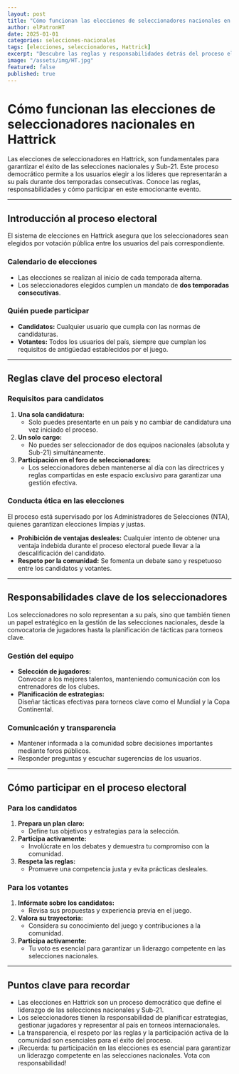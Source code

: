 ```yaml
---
layout: post
title: "Cómo funcionan las elecciones de seleccionadores nacionales en Hattrick"
author: elPatronHT
date: 2025-01-01
categories: selecciones-nacionales
tags: [elecciones, seleccionadores, Hattrick]
excerpt: "Descubre las reglas y responsabilidades detrás del proceso electoral de seleccionadores nacionales en Hattrick."
image: "/assets/img/HT.jpg"
featured: false
published: true
---
```


# Cómo funcionan las elecciones de seleccionadores nacionales en Hattrick

Las elecciones de seleccionadores en Hattrick, son fundamentales para garantizar el éxito de las selecciones nacionales y Sub-21. Este proceso democrático permite a los usuarios elegir a los líderes que representarán a su país durante dos temporadas consecutivas. Conoce las reglas, responsabilidades y cómo participar en este emocionante evento.

---

## Introducción al proceso electoral

El sistema de elecciones en Hattrick asegura que los seleccionadores sean elegidos por votación pública entre los usuarios del país correspondiente.

### Calendario de elecciones

- Las elecciones se realizan al inicio de cada temporada alterna.
- Los seleccionadores elegidos cumplen un mandato de **dos temporadas consecutivas**.

### Quién puede participar

- **Candidatos:** Cualquier usuario que cumpla con las normas de candidaturas.
- **Votantes:** Todos los usuarios del país, siempre que cumplan los requisitos de antigüedad establecidos por el juego.

---

## Reglas clave del proceso electoral

### Requisitos para candidatos

1. **Una sola candidatura:**
   - Solo puedes presentarte en un país y no cambiar de candidatura una vez iniciado el proceso.
2. **Un solo cargo:**
   - No puedes ser seleccionador de dos equipos nacionales (absoluta y Sub-21) simultáneamente.
3. **Participación en el foro de seleccionadores:**
   - Los seleccionadores deben mantenerse al día con las directrices y reglas compartidas en este espacio exclusivo para garantizar una gestión efectiva.

### Conducta ética en las elecciones

El proceso está supervisado por los Administradores de Selecciones (NTA), quienes garantizan elecciones limpias y justas.

- **Prohibición de ventajas desleales:** Cualquier intento de obtener una ventaja indebida durante el proceso electoral puede llevar a la descalificación del candidato.
- **Respeto por la comunidad:** Se fomenta un debate sano y respetuoso entre los candidatos y votantes.

---

## Responsabilidades clave de los seleccionadores

Los seleccionadores no solo representan a su país, sino que también tienen un papel estratégico en la gestión de las selecciones nacionales, desde la convocatoria de jugadores hasta la planificación de tácticas para torneos clave.

### Gestión del equipo

- **Selección de jugadores:**  
   Convocar a los mejores talentos, manteniendo comunicación con los entrenadores de los clubes.
- **Planificación de estrategias:**  
   Diseñar tácticas efectivas para torneos clave como el Mundial y la Copa Continental.

### Comunicación y transparencia

- Mantener informada a la comunidad sobre decisiones importantes mediante foros públicos.
- Responder preguntas y escuchar sugerencias de los usuarios.

---

## Cómo participar en el proceso electoral

### Para los candidatos

1. **Prepara un plan claro:**
   - Define tus objetivos y estrategias para la selección.
2. **Participa activamente:**
   - Involúcrate en los debates y demuestra tu compromiso con la comunidad.
3. **Respeta las reglas:**
   - Promueve una competencia justa y evita prácticas desleales.

### Para los votantes

1. **Infórmate sobre los candidatos:**
   - Revisa sus propuestas y experiencia previa en el juego.
2. **Valora su trayectoria:**
   - Considera su conocimiento del juego y contribuciones a la comunidad.
3. **Participa activamente:**
   - Tu voto es esencial para garantizar un liderazgo competente en las selecciones nacionales.

---

## Puntos clave para recordar

- Las elecciones en Hattrick son un proceso democrático que define el liderazgo de las selecciones nacionales y Sub-21.
- Los seleccionadores tienen la responsabilidad de planificar estrategias, gestionar jugadores y representar al país en torneos internacionales.
- La transparencia, el respeto por las reglas y la participación activa de la comunidad son esenciales para el éxito del proceso.
- ¡Recuerda: tu participación en las elecciones es esencial para garantizar un liderazgo competente en las selecciones nacionales. Vota con responsabilidad!
